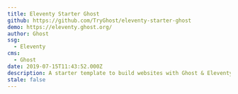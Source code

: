 ```yaml
---
title: Eleventy Starter Ghost
github: https://github.com/TryGhost/eleventy-starter-ghost
demo: https://eleventy.ghost.org/
author: Ghost
ssg:
  - Eleventy
cms:
  - Ghost
date: 2019-07-15T11:43:52.000Z
description: A starter template to build websites with Ghost & Eleventy
stale: false
---
```

